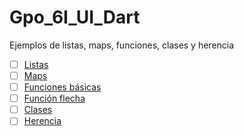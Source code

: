 # Gpo_6I_UI_Dart
Ejemplos de listas, maps, funciones, clases y herencia
- [ ] [Listas](https://dartpad.dartlang.org/)
- [ ] [Maps](https://dartpad.dartlang.org/)
- [ ] [Funciones básicas](https://dartpad.dartlang.org/)
- [ ] [Función flecha](https://dartpad.dartlang.org/)
- [ ] [Clases](https://dartpad.dartlang.org/)
- [ ] [Herencia](https://dartpad.dartlang.org/)

